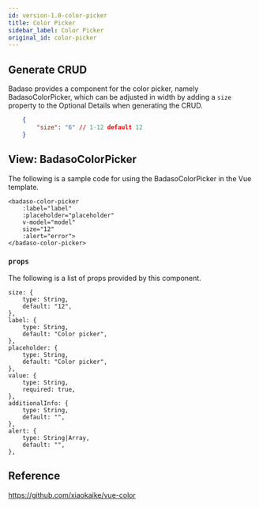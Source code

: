 ```yaml
---
id: version-1.0-color-picker
title: Color Picker
sidebar_label: Color Picker
original_id: color-picker
---
```


## Generate CRUD

Badaso provides a component for the color picker, namely BadasoColorPicker, which can be adjusted in width by adding a `size` property to the Optional Details when generating the CRUD.
<!--DOCUSAURUS_CODE_TABS-->
<!--JSON-->
```JSON
    {
        "size": "6" // 1-12 default 12
    }
```
<!--END_DOCUSAURUS_CODE_TABS-->

## View: BadasoColorPicker

The following is a sample code for using the BadasoColorPicker in the Vue template.
<!--DOCUSAURUS_CODE_TABS-->
<!--Vue-->
```vue
<badaso-color-picker
    :label="label"
    :placeholder="placeholder"
    v-model="model"
    size="12"
    :alert="error">
</badaso-color-picker>
```
<!--END_DOCUSAURUS_CODE_TABS-->

### ```props```

The following is a list of props provided by this component.

```
size: {
    type: String,
    default: "12",
},
label: {
    type: String,
    default: "Color picker",
},
placeholder: {
    type: String,
    default: "Color picker",
},
value: {
    type: String,
    required: true,
},
additionalInfo: {
    type: String,
    default: "",
},
alert: {
    type: String|Array,
    default: "",
},
```

## Reference

https://github.com/xiaokaike/vue-color